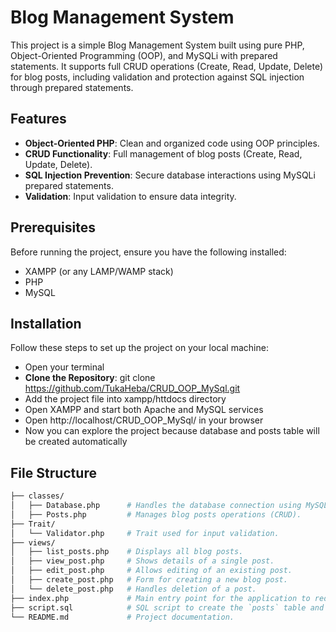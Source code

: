 # Blog Management System

This project is a simple Blog Management System built using pure PHP, Object-Oriented Programming (OOP), and MySQLi with prepared statements. It supports full CRUD operations (Create, Read, Update, Delete) for blog posts, including validation and protection against SQL injection through prepared statements.

## Features

- **Object-Oriented PHP**: Clean and organized code using OOP principles.
- **CRUD Functionality**: Full management of blog posts (Create, Read, Update, Delete).
- **SQL Injection Prevention**: Secure database interactions using MySQLi prepared statements.
- **Validation**: Input validation to ensure data integrity.

## Prerequisites

Before running the project, ensure you have the following installed:
- XAMPP (or any LAMP/WAMP stack)
- PHP
- MySQL

## Installation

Follow these steps to set up the project on your local machine:

- Open your terminal
- **Clone the Repository**: git clone https://github.com/TukaHeba/CRUD_OOP_MySql.git
- Add the project file into xampp/httdocs directory
- Open XAMPP and start both Apache and MySQL services
- Open http://localhost/CRUD_OOP_MySql/ in your browser
- Now you can explore the project because database and posts table will be created automatically

## File Structure

```bash
├── classes/
│   ├── Database.php      # Handles the database connection using MySQLi.
│   ├── Posts.php         # Manages blog posts operations (CRUD).
├── Trait/
│   └── Validator.php     # Trait used for input validation.
├── views/
│   ├── list_posts.php    # Displays all blog posts.
│   ├── view_post.php     # Shows details of a single post.
│   ├── edit_post.php     # Allows editing of an existing post.
│   ├── create_post.php   # Form for creating a new blog post.
│   └── delete_post.php   # Handles deletion of a post.
├── index.php             # Main entry point for the application to redirect to list_posts view
├── script.sql            # SQL script to create the `posts` table and insert initial data.
└── README.md             # Project documentation.
